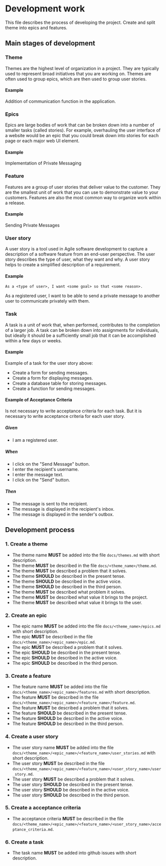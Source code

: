 # Development work
This file describes the process of developing the project. Create and split theme into epics and features.

## Main stages of development
### Theme
Themes are the highest level of organization in a project. They are typically used to represent broad initiatives that you are working on. Themes are often used to group epics, which are then used to group user stories.

#### Example
Addition of communication function in the application.

### Epics
Epics are large bodies of work that can be broken down into a number of smaller tasks (called stories). For example, overhauling the user interface of a website would be an epic that you could break down into stories for each page or each major web UI element.

#### Example
Implementation of Private Messaging

### Feature
Features are a group of user stories that deliver value to the customer. They are the smallest unit of work that you can use to demonstrate value to your customers. Features are also the most common way to organize work within a release.

#### Example
Sending Private Messages

### User story
A user story is a tool used in Agile software development to capture a description of a software feature from an end-user perspective. The user story describes the type of user, what they want and why. A user story helps to create a simplified description of a requirement.

#### Example
```gherkin
As a <type of user>, I want <some goal> so that <some reason>.
```
As a registered user, I want to be able to send a private message to another user to communicate privately with them.

### Task
A task is a unit of work that, when performed, contributes to the completion of a larger job. A task can be broken down into assignments for individuals, but ideally it should be a sufficiently small job that it can be accomplished within a few days or weeks.

#### Example
Example of a task for the user story above:
* Create a form for sending messages.
* Create a form for displaying messages.
* Create a database table for storing messages.
* Create a function for sending messages.

#### Example of Acceptance Criteria
Is not necessary to write acceptance criteria for each task. But it is necessary to write acceptance criteria for each user story.

##### Given
* I am a registered user.
##### When
* I click on the "Send Message" button.
* I enter the recipient's username.
* I enter the message text.
* I click on the "Send" button.
##### Then
* The message is sent to the recipient.
* The message is displayed in the recipient's inbox.
* The message is displayed in the sender's outbox.

## Development process
### 1. Create a theme
* The theme name **MUST** be added into the file `docs/themes.md` with short description.
* The theme **MUST** be described in the file `docs/<theme_name>/theme.md`.
* The theme **MUST** be described a problem that it solves.
* The theme **SHOULD** be described in the present tense.
* The theme **SHOULD** be described in the active voice.
* The theme **SHOULD** be described in the third person.
* The theme **MUST** be described what problem it solves.
* The theme **MUST** be described what value it brings to the project.
* The theme **MUST** be described what value it brings to the user.

### 2. Create an epic
* The epic name **MUST** be added into the file `docs/<theme_name>/epics.md` with short description.
* The epic **MUST** be described in the file `docs/<theme_name>/<epic_name>/epic.md`.
* The epic **MUST** be described a problem that it solves.
* The epic **SHOULD** be described in the present tense.
* The epic **SHOULD** be described in the active voice.
* The epic **SHOULD** be described in the third person.

### 3. Create a feature
* The feature name **MUST** be added into the file `docs/<theme_name>/<epic_name>/features.md` with short description.
* The feature **MUST** be described in the file `docs/<theme_name>/<epic_name>/<feature_name>/feature.md`.
* The feature **MUST** be described a problem that it solves.
* The feature **SHOULD** be described in the present tense.
* The feature **SHOULD** be described in the active voice.
* The feature **SHOULD** be described in the third person.

### 4. Create a user story
* The user story name **MUST** be added into the file `docs/<theme_name>/<epic_name>/<feature_name>/user_stories.md` with short description.
* The user story **MUST** be described in the file `docs/<theme_name>/<epic_name>/<feature_name>/<user_story_name>/user_story.md`.
* The user story **MUST** be described a problem that it solves.
* The user story **SHOULD** be described in the present tense.
* The user story **SHOULD** be described in the active voice.
* The user story **SHOULD** be described in the third person.

### 5. Create a acceptance criteria
* The acceptance criteria **MUST** be described in the file `docs/<theme_name>/<epic_name>/<feature_name>/<user_story_name>/acceptance_criteria.md`.

### 6. Create a task
* The task name **MUST** be added into github issues with short description.
